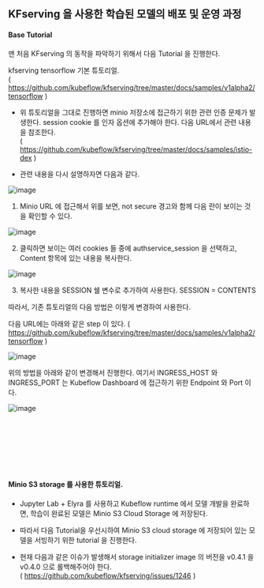 ## KFserving 을 사용한 학습된 모델의 배포 및 운영 과정

#### Base Tutorial
맨 처음 KFserving 의 동작을 파악하기 위해서 다음 Tutorial 을 진행한다.

kfserving tensorflow 기본 튜토리얼.<br/>
( https://github.com/kubeflow/kfserving/tree/master/docs/samples/v1alpha2/tensorflow )

- 위 튜토리얼을 그대로 진행하면 minio 저장소에 접근하기 위한 관련 인증 문제가 발생한다. session cookie 를 인자 옵션에 추가해야 한다. 다음 URL에서 관련 내용을 참조한다.<br/>
( https://github.com/kubeflow/kfserving/tree/master/docs/samples/istio-dex )

- 관련 내용을 다시 설명하자면 다음과 같다.

![image](uploads/8dd5b8392db162c963368084ae95a396/image.png)

1. Minio URL 에 접근해서 위를 보면, not secure 경고와 함께 다음 란이 보이는 것을 확인할 수 있다.

![image](uploads/345987e816864ba1bec3c44dea14af6a/image.png)

2. 클릭하면 보이는 여러 cookies 들 중에 authservice_session 을 선택하고, Content 항목에 있는 내용을 복사한다.

![image](uploads/efa4ef021a33486ff066e88fca0a9680/image.png)

3. 복사한 내용을 SESSION 쉘 변수로 추가하여 사용한다.
  SESSION = CONTENTS

따라서, 기존 튜토리얼의 다음 방법은 이렇게 변경하여 사용한다.

다음 URL에는 아래와 같은 step 이 있다.
( https://github.com/kubeflow/kfserving/tree/master/docs/samples/v1alpha2/tensorflow )

![image](uploads/0597be9d0e3697ff9048a8978d4dc684/image.png)

위의 방법을 아래와 같이 변경해서 진행한다.
여기서 INGRESS_HOST 와 INGRESS_PORT 는 Kubeflow Dashboard 에 접근하기 위한 Endpoint 와 Port 이다.

![image](uploads/f839b9a068170e8e3cedd6ad485562c0/image.png)

<br/>
<br/>
<br/>
<br/>
<br/>
<br/>

#### Minio S3 storage 를 사용한 튜토리얼.

- Jupyter Lab + Elyra 를 사용하고 Kubeflow runtime 에서 모델 개발을 완료하면, 학습이 완료된 모델은 Minio S3 Cloud Storage 에 저장된다.
- 따라서 다음 Tutorial을 우선시하여 Minio S3 cloud storage 에 저장되어 있는 모델을 서빙하기 위한 tutorial 을 진행한다.



- 현재 다음과 같은 이슈가 발생해서 storage initializer image 의 버전을 v0.4.1 을 v0.4.0 으로 롤백해주어야 한다.<br/>
( https://github.com/kubeflow/kfserving/issues/1246 )